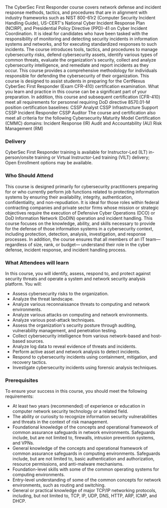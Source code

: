 <!-- CFR-->

The CyberSec First Responder course covers network defense and incident response methods, tactics, and procedures that are in alignment with industry frameworks such as NIST 800-61r2 (Computer Security Incident Handling Guide), US-CERT's National Cyber Incident Response Plan (NCIRP), and Presidential Policy Directive (PPD)-41 on Cyber Incident Coordination. It is ideal for candidates who have been tasked with the responsibility of monitoring and detecting security incidents in information systems and networks, and for executing standardized responses to such incidents. The course introduces tools, tactics, and procedures to manage cybersecurity risks, defend cybersecurity assets, identify various types of common threats, evaluate the organization's security, collect and analyze cybersecurity intelligence, and remediate and report incidents as they occur. This course provides a comprehensive methodology for individuals responsible for defending the cybersecurity of their organization.
This course is designed to assist students in preparing for the CertNexus CyberSec First Responder (Exam CFR-410) certification examination. What you learn and practice in this course can be a significant part of your preparation.
In addition, this course and subsequent certification (CFR-410) meet all requirements for personnel requiring DoD directive 8570.01-M position certification baselines:
CSSP Analyst
CSSP Infrastructure Support CSSP Incident Responder CSSP Auditor
The course and certification also meet all criteria for the following Cybersecurity Maturity Model Certification (CMMC) domains:
Incident Response (IR)
Audit and Accountability (AU) Risk Management (RM)

### Delivery

 CyberSec First Responder training is available for Instructor-Led (ILT) in-person/onsite training or Virtual Instructor-Led training (VILT) delivery; Open Enrollment options may be available.


### Who Should Attend

This course is designed primarily for cybersecurity practitioners preparing for or who currently perform job functions related to protecting information systems by ensuring their availability, integrity, authentication, confidentiality, and non-repudiation. It is ideal for those roles within federal contracting companies and private sector firms whose mission or strategic objectives require the execution of Defensive Cyber Operations (DCO) or DoD Information Network (DoDIN) operation and incident handling. This course focuses on the knowledge, ability, and skills necessary to provide for the defense of those information systems in a cybersecurity context, including protection, detection, analysis, investigation, and response processes.
In addition, the course ensures that all members of an IT team—regardless of size, rank, or budget— understand their role in the cyber defense, incident response, and incident handling process.

### What Attendees will learn

In this course, you will identify, assess, respond to, and protect against security threats and operate a system and network security analysis platform. You will:
- Assess cybersecurity risks to the organization.
- Analyze the threat landscape.
- Analyze various reconnaissance threats to computing and network environments.
- Analyze various attacks on computing and network environments.
- Analyze various post-attack techniques.
- Assess the organization's security posture through auditing, vulnerability management, and
penetration testing.
- Collect cybersecurity intelligence from various network-based and host-based sources.
- Analyze log data to reveal evidence of threats and incidents.
- Perform active asset and network analysis to detect incidents.
- Respond to cybersecurity incidents using containment, mitigation, and recovery tactics.
- Investigate cybersecurity incidents using forensic analysis techniques.

### Prerequisites

To ensure your success in this course, you should meet the following requirements:
- At least two years (recommended) of experience or education in computer network security technology or a related field.
- The ability or curiosity to recognize information security vulnerabilities and threats in the context of risk management.
- Foundational knowledge of the concepts and operational framework of common assurance safeguards in network environments. Safeguards include, but are not limited to, firewalls, intrusion prevention systems, and VPNs.
- General knowledge of the concepts and operational framework of common assurance safeguards in computing environments. Safeguards include, but are not limited to, basic authentication and authorization, resource permissions, and anti-malware mechanisms.
- Foundation-level skills with some of the common operating systems for computing environments.
- Entry-level understanding of some of the common concepts for network environments, such as routing and switching.
- General or practical knowledge of major TCP/IP networking protocols, including, but not limited to, TCP, IP, UDP, DNS, HTTP, ARP, ICMP, and DHCP.
